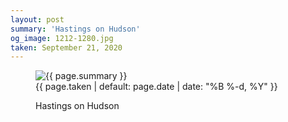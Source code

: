 ```yaml
---
layout: post
summary: 'Hastings on Hudson'
og_image: 1212-1280.jpg
taken: September 21, 2020
---
```


<figure class="post">
 <img alt="{{ page.summary }}" sizes="(min-width: 700px) 50vw, calc(100vw - 2rem)" src="{{ site.assets_url }}/1212-640.jpg" srcset="{{ site.assets_url }}/1212-320.jpg 320w, {{ site.assets_url }}/1212-640.jpg 640w, {{ site.assets_url }}/1212-960.jpg 960w, {{ site.assets_url }}/1212-1280.jpg 1280w"/>
 <figcaption>
  <time>
   {{ page.taken | default: page.date | date: "%B %-d, %Y" }}
  </time>
  <p>
   Hastings on Hudson
  </p>
 </figcaption>
</figure>
